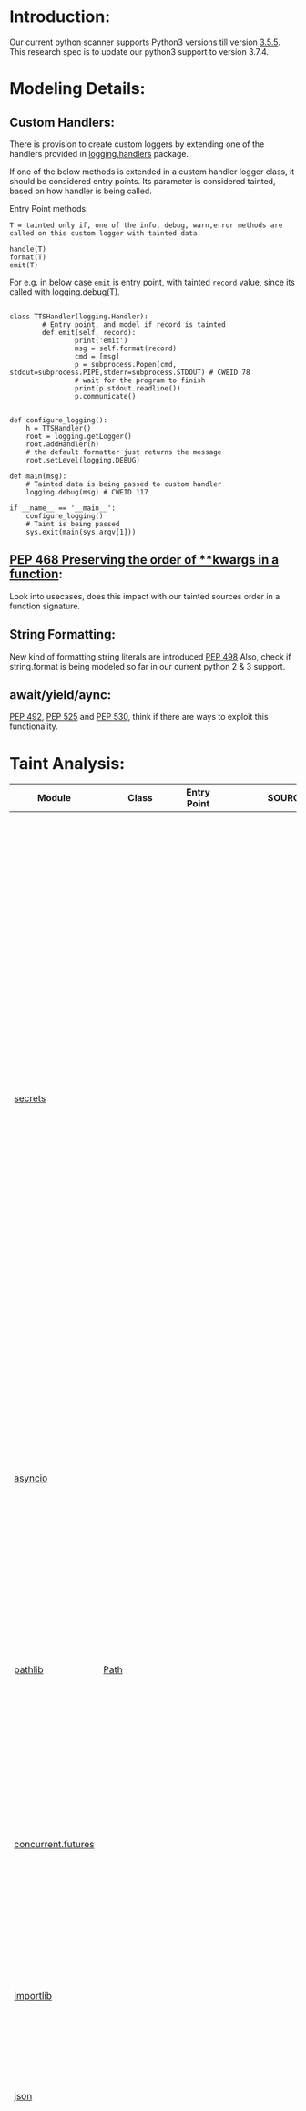 
# Introduction:

Our current python scanner supports Python3 versions till version [3.5.5](https://wiki.veracode.local/display/RES/Python+3+API+support). This research spec is to update our python3 support to version 3.7.4. 


# Modeling Details:

## Custom Handlers:
There is provision to create custom loggers by extending one of the handlers provided in [logging.handlers](https://docs.python.org/3.6/library/logging.handlers.html#module-logging.handlers) package. 

If one of the below methods is extended in a custom handler logger class, it should be considered entry points. Its parameter is considered tainted, based on how handler is being called. 

Entry Point methods:

```
T = tainted only if, one of the info, debug, warn,error methods are called on this custom logger with tainted data.

handle(T)
format(T)
emit(T)
```

For e.g. in below case `emit` is entry point, with tainted `record` value, since  its called with logging.debug(T).

```

class TTSHandler(logging.Handler):
        # Entry point, and model if record is tainted
        def emit(self, record):
                print('emit')
                msg = self.format(record)
                cmd = [msg]
                p = subprocess.Popen(cmd, stdout=subprocess.PIPE,stderr=subprocess.STDOUT) # CWEID 78
                # wait for the program to finish
                print(p.stdout.readline())
                p.communicate()


def configure_logging():
    h = TTSHandler()
    root = logging.getLogger()
    root.addHandler(h)
    # the default formatter just returns the message
    root.setLevel(logging.DEBUG)

def main(msg):
    # Tainted data is being passed to custom handler
    logging.debug(msg) # CWEID 117

if __name__ == '__main__':
    configure_logging()
    # Taint is being passed
    sys.exit(main(sys.argv[1]))

```


## [PEP 468 Preserving the order of **kwargs in a function](https://www.python.org/dev/peps/pep-0468/): 

Look into usecases, does this impact with our tainted sources order in a function signature.

## String Formatting:

New kind of formatting string literals are introduced [PEP 498](https://www.python.org/dev/peps/pep-0498/)
Also, check if string.format is being modeled so far in our current python 2 & 3 support.

## await/yield/aync:

[PEP 492](https://www.python.org/dev/peps/pep-0492), [PEP 525](https://www.python.org/dev/peps/pep-0525) and [PEP 530](https://www.python.org/dev/peps/pep-0530), think if there are ways to exploit this functionality.

# Taint Analysis:

|Module|Class|Entry Point|SOURCE|Prop|Sink|CWEID|Testcase|Notes|
|---|---|---|---|---|---|---|---|---|
|[secrets](https://docs.python.org/3/library/secrets.html#module-secrets)||||||||Note that the pseudo-random generators in the random module should NOT be used for security purposes. Use secrets on Python 3.6+ and os.urandom() on Python 3.5 and earlier.<BR>[random](https://docs.python.org/3/library/random.html#module-random) module uses Mersenne Twister RNG, which is not suited for cryptographic usages.<BR><BR><BR><BR>Change messages_en-us.txt:<BR>**RANDMSG_python**: <span>Standard random number generators do not provide a sufficient amount of entropy when used for security purposes. Attackers can brute force the output of pseudorandom number generators such as rand().</span> <span>If this random number is used where security is a concern such as generating passwords, session keys, authentication etc; use a trusted cryptographic random number generator instead.  The new secrets module introduced in Python 3.6, is used for generating such cryptographically strong random number genertors. For security sensitive software, its still better to use cryptography.io</span> <span>References: <a href="http://cwe.mitre.org/data/definitions/331.html">CWE</a> <BR> <a href="https://docs.python.org/3/library/secrets.html#module-secrets">secrets module</a><BR><a href="https://cryptography.io/en/latest/">cryptography.io</a></span>
|[asyncio](https://docs.python.org/3/library/asyncio.html#module-asyncio)|||||create_subprocess_shell(T,...)<BR>create_subprocess_exec(T,...)|78||[asyncio details](https://docs.python.org/3/whatsnew/3.6.html#asyncio)<BR>Its all about keeping up with asynchronous processing... If coroutines can be injected as tainted source, would be cool. There are some high level and low level APIs, which needs to be tagged as sinks... Lot more time/thinking needed. Low Level APIs are for library and framework usage only, so not supported.
|[pathlib](https://docs.python.org/3/library/pathlib.html?highlight=pathlib#module-pathlib)|[Path](https://docs.python.org/3/library/pathlib.html?highlight=pathlib#concrete-paths)||||Path(T)<BR>PosixPath(T)<BR>WindowsPath(T)<BR>T.stat()<BR>T.chmod()<BR>T.exists()<BR>T.expanduser()<BR>T.lchmod()<BR>T.lstat()<BR>T.open()<BR>T.rename(...)<BR>p.rename(T)<BR>T.replace(...)<BR>p.replace(T)<BR>T.rmdir()<BR>T.symlink_to()<BR>T.link_to()<BR>|73||[PEP 519](https://www.python.org/dev/peps/pep-0519/)<BR>pathlib introduced 2 types of paths, pure paths and concrete paths. pure paths is mainly making paths os agnostics, without any OS level operations... concrete paths would be thru which i/o operations on file system s would be happening. Thus, all 73 would be in concrete path hierarchy|
|[concurrent.futures](https://docs.python.org/3/library/concurrent.futures.html#)||||||||Its all about keeping up with asynchronous processing... If coroutines can be injected as tainted source, would be cool. There are some high level and low level APIs, which needs to be tagged as sinks... Lot more time/thinking needed. Low Level API not supported.
|[importlib](https://docs.python.org/3/library/importlib.html)||||||||There doesn't seem to be a way to load anything which isn't on sys.modules/pythonpath already... So, no way to install something unsafe directly from internet. Also, this is a very legit way to import modules/packages dynamically... so could get noisy even if could be hacked.
|[json](https://docs.python.org/3/library/json.html)||||||||json module is not suspectible to deserialization issues. No SINKs to report here.
|[logging.handlers](https://docs.python.org/3/library/logging.handlers.html)||||||||No new sinks, some modeling required to detect custom loggers. Some testcases added to make sure specialized loggers are being handled well. <BR> Not all loggers being used are unsafe against 117 (CRLF Injections), but its going to be a lot more work for scanner to differentiate and than flag. So, if we hear more complaints, we will leave it as it is. Just for record, all specialized loggers (Stream, File, Null) and custom handler based loggers are safe from CRLF Injection. Only one problematic is [log_forging_simple.py](https://gitlab.laputa.veracode.io/research-roadmap/python_refresh_3.5_3.7/blob/master/testcases/logging/log_forging_simple.py)
|[multiprocessing](https://docs.python.org/3/library/multiprocessing.html)||||||||Target needs to be importable... Thus, no way to run any unsafe code without importing.
|[socket](https://docs.python.org/3/library/socket.html)|||||create_connection(insecure,...)<BR>create_server(insecure_addr,...)<BR>bind(insecure_addr)<BR>connect(insecure_addr)<BR>connect_ex(insecure_addr)<BR>sendto(..., insecure_addr)|923||`insecure_addr` will be defined in one of the below ways: <BR> 2-tuple pair (host,port) or <BR>HOST=''<BR>PORT=8080<BR>s.connect(HOST,PORT).<BR>When host value is '', flag as 923
||||T == Tainted:<BR><BR>T = T.recv()<BR>T = T.recvfrom()<BR>T = T.recvmsg()<BR>T.recvmsg_into(tainted_buffer)<BR>T.recvfrom_into(tainted_buffer)<BR>T.recv_into(tainted_buffer)<BR>||create_connection(insecure,...)<BR>create_server(insecure_addr,...)<BR>bind(insecure_addr)<BR>connect(insecure_addr)<BR>connect_ex(insecure_addr)<BR>sendto(..., insecure_addr)|923||`insecure_addr` will be defined in one of the below ways: <BR> 2-tuple pair (host,port) or <BR>HOST=''<BR>PORT=8080<BR>s.connect(HOST,PORT).<BR>When host value is '', flag as 923
||||||insecure_adr == Tainted<BR><BR>T.listen()<BR>create_connection(...,insecure_adr)<BR>create_server(insecure_adr,...)<BR>bind(insecure_adr)<BR>connect(insecure_adr)<BR>connect_ex(insecure_adr)<BR>sendto(...,insecure_adr)<BR>|99
||||||T == Taint.Sensitive<BR><BR>send(T)<BR>sendall(T)<BR>sendto(T)<BR>sendmsg(T)<BR>|201
||||||T = Network.Tainted<BR><BR>sendfile(T)<BR>|73
|[socketserver](https://docs.python.org/3/library/socketserver.html#module-socketserver)|
|[ssl](https://docs.python.org/3/library/ssl.html#module-ssl)||||||||[ssl details](https://docs.python.org/3/whatsnew/3.7.html#ssl)
|[zlib](https://docs.python.org/3.6/library/zlib.html)|
|[http.client](https://docs.python.org/3/library/http.client.html)|[HTTPConnection](https://docs.python.org/3/library/http.client.html#httpconnection-objects)||T == Network.Tainted:<BR>T = getresponse()|||||Not recommended way to make http connection. Also, not used by customers either. So lightly modeling it, to not miss tainted sources just in case.
|[http.client](https://docs.python.org/3/library/http.client.html)|[HTTPResponse](https://docs.python.org/3/library/http.client.html#http.client.HTTPResponse)||T == Network.Tainted:<BR>T = read()<BR>readinto(T)<BR>T = getheader()<BR>T = getheaders()<BR>msg<BR>|||||Not recommended way to make http connection. Also, not used by customers either. So lightly modeling it, to not miss tainted sources just in case.
|[http.server](https://docs.python.org/3/library/http.server.html)||||||||This class is not recommended to be used in production. So, lets not specc all handlers. Instead just flag its usage as insecure. ToDo: Find correct CWE to report.
|[zipapp](https://docs.python.org/3.5/library/zipapp.html#module-zipapp)|

# Testcase:

Design Considerations:
- Use [PEP-520](https://www.python.org/dev/peps/pep-0520/), [PEP-468](https://www.python.org/dev/peps/pep-0468/)

# ToDo:
- File management:
	- os.readline()/write(0 etc, traditional ways of reading/writing to a file are not specced.
	- Currently, specced Path.read* is 73, Path.write is also 73, but what should Path.write(tainted_data) be?

# References:

- [Changelog](https://docs.python.org/3/whatsnew/changelog.html)
- [WhatsNew](https://docs.python.org/3/whatsnew/index.html)
- [Current Python 3 Support](https://wiki.veracode.local/display/RES/Python+3+API+support)
- [Python 2 Research Specs](https://wiki.veracode.local/display/RES/Python+Standard+Library)
- [Python 3.0_3.5_Changelog analyzed](https://gitlab.laputa.veracode.io/research-roadmap/python3-api/blob/master/Python3.0-3.5_changes.rst)